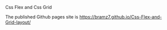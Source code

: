 Css Flex and Css Grid

The published Github pages site is https://bramz7.github.io/Css-Flex-and-Grid-layout/
